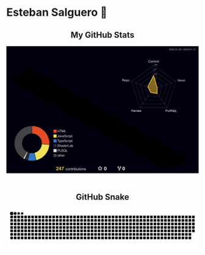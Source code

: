 
# Esteban Salguero 🐻

<div align="center">

  ## My GitHub Stats
  ![My GitHub Stats](./profile-3d-contrib/profile-night-rainbow.svg)
  <br>
  <br>

  ## GitHub Snake
  ![GitHub Snake dark](https://github.com/estebansalguero/estebansalguero/blob/output/github-contribution-grid-snake.svg)
</div>
